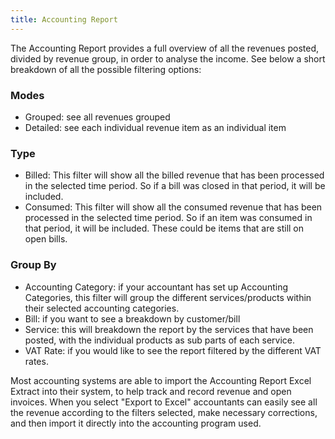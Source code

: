 ```yaml
---
title: Accounting Report
---
```


The Accounting Report provides a full overview of all the revenues posted, divided by revenue group, in order to analyse the income. See below a short breakdown of all the possible filtering options:

### Modes

- Grouped: see all revenues grouped
- Detailed: see each individual revenue item as an individual item

### Type
- Billed: This filter will show all the billed revenue that has been processed in the selected time period. So if a bill was closed in that period, it will be included.
- Consumed: This filter will show all the consumed revenue that has been processed in the selected time period. So if an item was consumed in that period, it will be included. These could be items that are still on open bills.

### Group By
- Accounting Category: if your accountant has set up Accounting Categories, this filter will group the different services/products within their selected accounting categories.
- Bill: if you want to see a breakdown by customer/bill
- Service: this will breakdown the report by the services that have been posted, with the individual products as sub parts of each service.
- VAT Rate: if you would like to see the report filtered by the different VAT rates.

Most accounting systems are able to import the Accounting Report Excel Extract into their system, to help track and record revenue and open invoices. When you select "Export to Excel" accountants can easily see all the revenue according to the filters selected, make necessary corrections, and then import it directly into the accounting program used.
